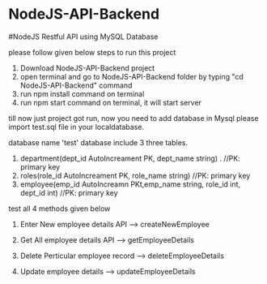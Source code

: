 # NodeJS-API-Backend
#NodeJS Restful API using MySQL Database 

 please follow given below steps to run this project
 
1. Download NodeJS-API-Backend project 
2. open terminal and go to NodeJS-API-Backend folder by typing "cd NodeJS-API-Backend" command
3. run npm install command on terminal 
4. run npm start command on terminal, it will start server
 
till now just project got run, now you need to add database in Mysql
please import test.sql file in your localdatabase.

database name 'test'
database include 3 three tables.

1. department(dept_id AutoIncreament PK, dept_name string) . //PK: primary key
2. roles(role_id AutoIncreament PK, role_name string)  //PK: primary key
3. employee(emp_id AutoIncreamn PKt,emp_name string, role_id int, dept_id int)  //PK: primary key

 test  all 4 methods given below

1. Enter New employee details API -->
   createNewEmployee

2. Get All employee details API -->
   getEmployeeDetails

3. Delete Perticular employee record -->
   deleteEmployeeDetails

4. Update employee details -->
   updateEmployeeDetails



